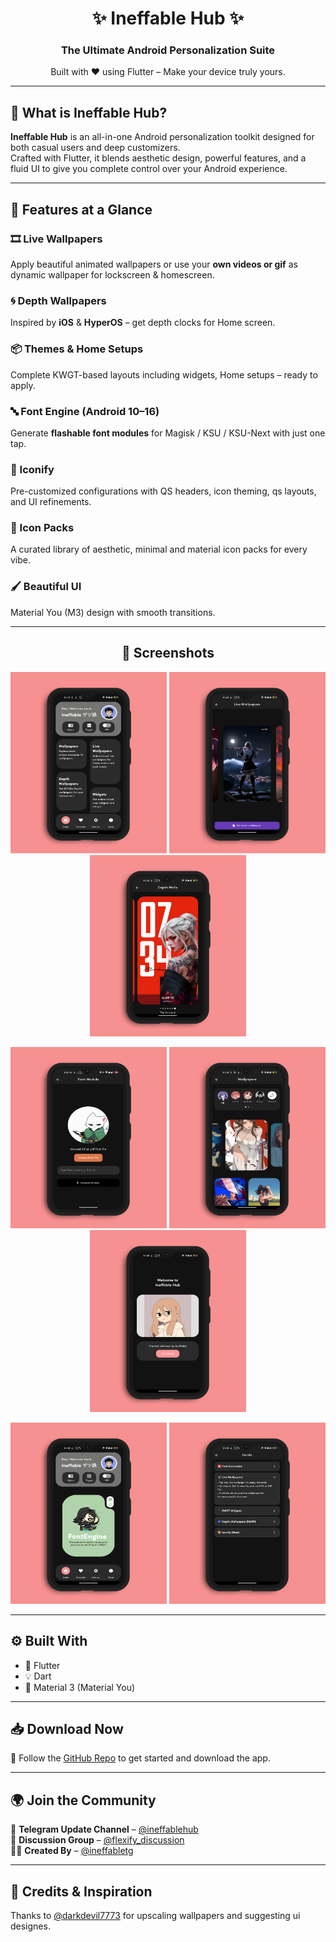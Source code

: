<h1 align="center">✨ <strong>Ineffable Hub</strong> ✨</h1>
<h3 align="center">The Ultimate Android Personalization Suite</h3>
<p align="center">Built with ❤️ using Flutter – Make your device truly yours.</p>

---

## 📱 What is Ineffable Hub?

**Ineffable Hub** is an all-in-one Android personalization toolkit designed for both casual users and deep customizers.  
Crafted with Flutter, it blends aesthetic design, powerful features, and a fluid UI to give you complete control over your Android experience.

---

## 🌟 Features at a Glance

### 🎞️ Live Wallpapers  
Apply beautiful animated wallpapers or use your **own videos or gif** as dynamic wallpaper for lockscreen & homescreen.

### 🌀 Depth Wallpapers  
Inspired by **iOS** & **HyperOS** – get depth clocks for Home screen.

### 📦 Themes & Home Setups  
Complete KWGT-based layouts including widgets, Home setups – ready to apply.

### 🔤 Font Engine (Android 10–16)  
Generate **flashable font modules** for Magisk / KSU / KSU-Next with just one tap.

### 🎨 Iconify  
Pre-customized configurations with QS headers, icon theming, qs layouts, and UI refinements.

### 🧊 Icon Packs  
A curated library of aesthetic, minimal and material icon packs for every vibe.

### 🖌️ Beautiful UI  
Material You (M3) design with smooth transitions.  

---

<h2 align="center">📸 Screenshots</h2>

<p align="center">
  <img src="./home.png" width="250"/>
  <img src="./livewall.png" width="250"/>
  <img src="./depthwall.png" width="250"/>
</p>

<p align="center">
  <img src="./fontengine.png" width="250"/>
  <img src="./walls.png" width="250"/>
  <img src="./welcome.png" width="250"/>
</p>

<p align="center">
  <img src="./cards.png" width="250"/>
  <img src="./guide.png" width="250"/>
</p>

---

## ⚙️ Built With

- 🧩 Flutter  
- 💡 Dart  
- 🎨 Material 3 (Material You)

---

## 📥 Download Now

🔗 Follow the [GitHub Repo](https://github.com/ineffablexd/Ineffable-hub) to get started and download the app.

---

## 🌍 Join the Community

📢 **Telegram Update Channel** – [@ineffablehub](https://t.me/ineffablehub)  
💬 **Discussion Group** – [@flexify_discussion](https://t.me/flexify_discussion)  
👨‍💻 **Created By** – [@ineffabletg](https://t.me/ineffabletg)

---

## 🧠 Credits & Inspiration

Thanks to [@darkdevil7773](https://t.me/darkdevil7773) for upscaling wallpapers and suggesting ui designes.

